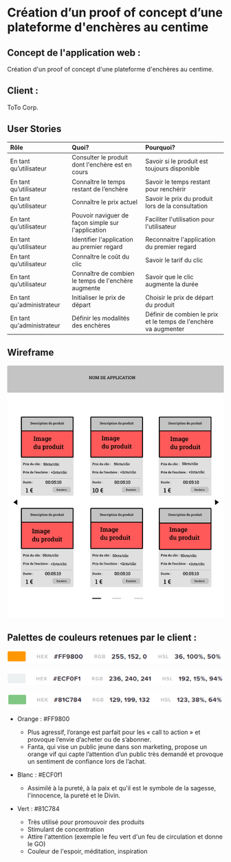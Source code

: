 # ****Création d’un proof of concept d’une plateforme d'enchères au centime****

## Concept de l'application web :
Création d'un proof of concept d'une plateforme d'enchères au centime.

## Client :
ToTo Corp.

## User Stories 
| Rôle                      | Quoi?                                                     | Pourquoi?                                         |
| :------------------------ | :-------------------------------------------------------- | :------------------------------------------------ |
| En tant qu’utilisateur    | Consulter le produit dont l'enchère est en cours          | Savoir si le produit est toujours disponible      |
| En tant qu’utilisateur    | Connaître le temps restant de l’enchère                   | Savoir le temps restant pour renchérir            |
| En tant qu’utilisateur    | Connaître le prix actuel                                  | Savoir le prix du produit lors de la consultation |
| En tant qu’utilisateur    | Pouvoir naviguer de façon simple sur l'application        | Faciliter l'utilisation pour l'utilisateur        |
| En tant qu’utilisateur    | Identifier l'application au premier regard                | Reconnaitre l'application du premier regard       |
| En tant qu’utilisateur    | Connaître le coût du clic                                 | Savoir le tarif du clic                           |
| En tant qu’utilisateur    | Connaître de combien le temps de l'enchère augmente       | Savoir que le clic augmente la durée              |
| En tant qu'administrateur | Initialiser le prix de départ                             | Choisir le prix de départ du produit              |
| En tant qu'administrateur | Définir les modalités des enchères                      | Définir de combien le prix et le temps de l'enchère va augmenter |

## Wireframe

![sparkles](ressources/Wireframe/wireframe.jpg)

## Palettes de couleurs retenues par le client :

![sparkles](ressources/img/palette-couleur/palette1.png)

![sparkles](ressources/img/palette-couleur/palette2.png)

![sparkles](ressources/img/palette-couleur/palette3.png)

* Orange : #FF9800
  * Plus agressif, l’orange est parfait pour les « call to action » et provoque l’envie d’acheter ou de s’abonner. 
  * Fanta, qui vise un public jeune dans son marketing, propose un orange vif qui capte l’attention d’un public très demandé et provoque un sentiment de confiance lors de l’achat.

* Blanc : #ECF0f1
  * Assimilé à la pureté, à la paix et qu'il est le symbole de la sagesse, l'innocence, la pureté et le Divin.

* Vert :  #81C784
  * Très utilisé pour promouvoir des produits
  * Stimulant de concentration
  * Attire l'attention (exemple le feu vert d'un feu de circulation et donne le GO)
  * Couleur de l'espoir, méditation, inspiration




